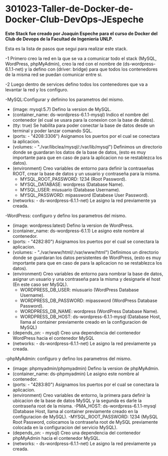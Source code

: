 # 301023-Taller-de-Docker-de-Docker-Club-DevOps-JEspeche

**Este Stack fue creado por Joaquin Espeche para el curso de Docker del Club de Devops de la Facultad de Ingeniería UNLP.**

Esta es la lista de pasos que segui para realizar este stack.

-1 Primero creo la red en la que se va a comunicar todo el stack (MySQL, WordPress, phpMyAdmin), creo la red con el nombre de (ds-wordpress-6.1.1-net) y la defino con (driver: bridge) para que todos los contenedores de la misma red se puedan comunicar entre si.

-2 Luego dentro de services defino todos los contenedores que va a levantar la red y los configuro.

  -MySQL:Configurar y definino los parametros del mismo. 
  - (image: mysql:5.7) Defino la version de MySQL.
  - (container_name: ds-wordpress-6.1.1-mysql) Indico el nombre del contenedor (el cual se usara para la conexion con la base de datos).
  - (tty: true) Se habilita para poder conectar la base de datos desde un terminal y poder lanzar comando SQL.
  - (ports: - "4208:3306") Asignamos los puertos por el cual se conectara la aplicacion.
  - (volumes: - "./var/libclea/mysql/:/var/lib/mysql") Definimos un directorio donde se guardaran los datos de la base de datos, (esto es muy importante para que en caso de para la aplicacion no se restablezca los datos).
  - (environment) Creo variables de entorno para definir la contraseñas ROOT, crear la base de datos y un usuario y contraseña para la misma.
      - MYSQL_ROOT_PASSWORD: 1234 (Root Password).
      - MYSQL_DATABASE: wordpress (Database Name).
      - MYSQL_USER: miusuario (Database Username).
      - MYSQL_PASSWORD: mipassword (Databese User Password).
  - (networks: - ds-wordpress-6.1.1-net) Le asigno la red previamente ya creada.
    
  -WordPress: configuro y defino los parametros del mismo. 
  - (image: wordpress:latest) Defino la version de WordPress.
  - (container_name: ds-wordpress-6.1.1) Le asigno este nombre al contenedor.
  - (ports: - "4282:80") Asignamos los puertos por el cual se conectara la aplicacion.
  - (volumes: - "./var/www/html/:/var/www/html") Definimos un directorio donde se guardaran los datos persistentes de WordPress, (esto es muy importante para que en caso de para la aplicacion no se restablezca los datos).
  - (environment) Creo variables de entorno para nombrar la base de datos, asignar un usuario y una contraseña para la misma y designarle el host (En este caso ser MySQL).
      - WORDPRESS_DB_USER: miusuario (WordPress Database Username).
      - WORDPRESS_DB_PASSWORD: mipassword (WordPress Database Password).
      - WORDPRESS_DB_NAME: wordpress (WordPress Database Name).
      - WORDPRESS_DB_HOST: ds-wordpress-6.1.1-mysql (Database Host, llama al container previamente creado en la configuracion de MySQL)
  - (depends_on: - mysql) Creo una dependencia del contenedor WordPress hacia el contenedor MySQL
  - (networks: - ds-wordpress-6.1.1-net) Le asigno la red previamente ya creada.
    
  -phpMyAdmin: configuro y defino los parametros del mismo.
  - (image: phpmyadmin/phpmyadmin) Defino la version de phpMyAdmin.
  - (container_name: ds-phpmyadmin) Le asigno este nombre al contenedor.
  - (ports:  - "4283:80") Asignamos los puertos por el cual se conectara la aplicacion.
  - (environment) Creo variables de entorno, la primera para definir la ubicacion de la base de datos MySQL y la segunda es darle la contraseña root de la misma.
      -PMA_HOST: ds-wordpress-6.1.1-mysql (Database Host, llama al container previamente creado en la configuracion de MySQL).
      -MYSQL_ROOT_PASSWORD: 1234 (MySQL Root Password, colocamos la contraseña root de MySQL previamente colocada en la configuracion del servicio MySQL).
  - (depends_on: - mysql) Creo una dependencia del contenedor phpMyAdmin hacia el contenedor MySQL.
  - (networks: - ds-wordpress-6.1.1-net) Le asigno la red previamente ya creada.
            
           
            
            
            

          

